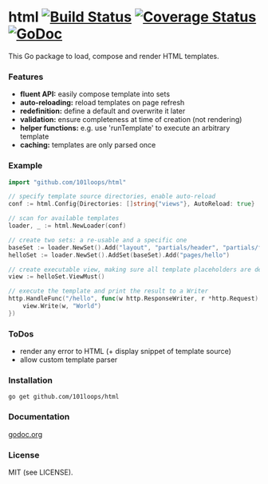 html [![Build Status](https://secure.travis-ci.org/101loops/html.png)](https://travis-ci.org/101loops/html) [![Coverage Status](https://coveralls.io/repos/101loops/html/badge.png)](https://coveralls.io/r/101loops/html) [![GoDoc](https://camo.githubusercontent.com/6bae67c5189d085c05271a127da5a4bbb1e8eb2c/68747470733a2f2f676f646f632e6f72672f6769746875622e636f6d2f736d61727479737472656574732f676f636f6e7665793f7374617475732e706e67)](http://godoc.org/github.com/101loops/html)
======

This Go package to load, compose and render HTML templates.


### Features

- **fluent API:** easily compose template into sets
- **auto-reloading:** reload templates on page refresh
- **redefinition:** define a default and overwrite it later 
- **validation:** ensure completeness at time of creation (not rendering) 
- **helper functions:** e.g. use 'runTemplate' to execute an arbitrary template
- **caching:** templates are only parsed once


### Example

```go
import "github.com/101loops/html"

// specify template source directories, enable auto-reload
conf := html.Config{Directories: []string{"views"}, AutoReload: true}

// scan for available templates
loader, _ := html.NewLoader(conf)

// create two sets: a re-usable and a specific one
baseSet := loader.NewSet().Add("layout", "partials/header", "partials/footer")
helloSet := loader.NewSet().AddSet(baseSet).Add("pages/hello")

// create executable view, making sure all template placeholders are defined
view := helloSet.ViewMust()

// execute the template and print the result to a Writer
http.HandleFunc("/hello", func(w http.ResponseWriter, r *http.Request) {
    view.Write(w, "World") 
})
```


### ToDos
 
- render any error to HTML (+ display snippet of template source)
- allow custom template parser


### Installation
`go get github.com/101loops/html`

### Documentation
[godoc.org](http://godoc.org/github.com/101loops/html)

### License
MIT (see LICENSE).
